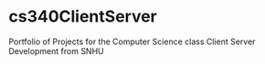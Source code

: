 # cs340ClientServer
Portfolio of Projects for the Computer Science class Client Server Development from SNHU
